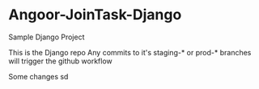 # Angoor-JoinTask-Django
Sample Django Project

This is the Django repo
Any commits to it's staging-* or prod-* branches will trigger the github workflow

Some changes sd